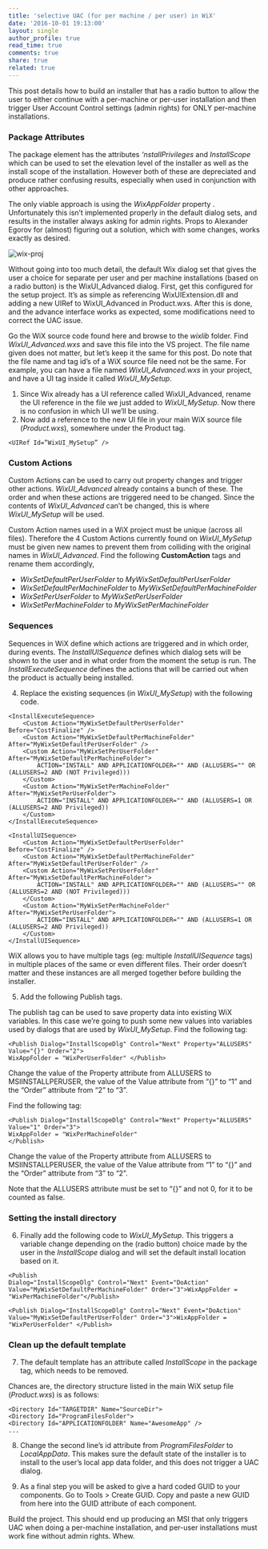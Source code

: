 ```yaml
---
title: 'selective UAC (for per machine / per user) in WiX'
date: '2016-10-01 19:13:00'
layout: single
author_profile: true
read_time: true
comments: true
share: true
related: true
---
```


This post details how to build an installer that has a radio button to allow the user to either continue with a per-machine or per-user installation and then trigger User Account Control settings (admin rights) for ONLY per-machine installations.



### Package Attributes

The package element has the attributes *‘nstallPrivileges* and *InstallScope* which can be used to set the elevation level of the installer as well as the install scope of the installation. However both of these are depreciated and produce rather confusing results, especially when used in conjunction with other approaches.

The only viable approach is using the *WixAppFolder* property . Unfortunately this isn’t implemented properly in the default dialog sets, and results in the installer always asking for admin rights. Props to Alexander Egorov for (almost) figuring out a solution, which with some changes, works exactly as desired.

![wix-proj](http://uvinw.github.io/assets/images/2016-10-01-wix.png)

Without going into too much detail, the default Wix dialog set that gives the user a choice for separate per user and per machine installations (based on a radio button) is the WixUI_Advanced dialog. First, get this configured for the setup project. It’s as simple as referencing WixUIExtension.dll and adding a new UIRef to WixUI_Advanced in Product.wxs. After this is done, and the  advance interface works as expected, some modifications need to correct the UAC issue.

Go the WiX source code found here and browse to the *wixlib* folder. Find *WixUI_Advanced.wxs* and save this file into the VS project. The file name given does not matter, but let’s keep it the same for this post. Do note that the file name and tag id’s of a WiX source file need not be the same. For example, you can have a file named *WixUI_Advanced.wxs* in your project, and have a UI tag inside it called *WixUI_MySetup*.

1. Since Wix already has a UI reference called WixUI_Advanced, rename the UI reference in the file we just added to *WixUI_MySetup*. Now there is no confusion in which UI we’ll be using.
2. Now add a reference to the new UI file in your main WiX source file (*Product.wxs*), somewhere under the Product tag.

```
<UIRef Id=”WixUI_MySetup” />
```



### Custom Actions

Custom Actions can be used to carry out property changes and trigger other actions. *WixUI_Advanced* already contains a bunch of these. The order and when these actions are triggered need to be changed. Since the contents of *WixUI_Advanced* can’t be changed, this is where *WixUI_MySetup* will be used.

Custom Action names used in a WiX project must be unique (across all files). Therefore the 4 Custom Actions currently found on *WixUI_MySetup* must be given new names to prevent them from colliding with the original names in *WixUI_Advanced*. Find the following **CustomAction** tags and rename them accordingly,

- *WixSetDefaultPerUserFolder* to *MyWixSetDefaultPerUserFolder*
- *WixSetDefaultPerMachineFolder* to *MyWixSetDefaultPerMachineFolder*
- *WixSetPerUserFolder* to *MyWixSetPerUserFolder*
- *WixSetPerMachineFolder* to *MyWixSetPerMachineFolder*



### Sequences

Sequences in WiX define which actions are triggered and in which order, during events. The *InstallUISequence* defines which dialog sets will be shown to the user and in what order from the moment the setup is run. The *InstallExecuteSequence* defines the actions that will be carried out when the product is actually being installed.

4. Replace the existing sequences (in *WixUI_MySetup*) with the following code.

```
<InstallExecuteSequence>
    <Custom Action="MyWixSetDefaultPerUserFolder" Before="CostFinalize" />
    <Custom Action="MyWixSetDefaultPerMachineFolder" After="MyWixSetDefaultPerUserFolder" />
    <Custom Action="MyWixSetPerUserFolder" After="MyWixSetDefaultPerMachineFolder">
        ACTION="INSTALL" AND APPLICATIONFOLDER="" AND (ALLUSERS="" OR (ALLUSERS=2 AND (NOT Privileged)))
    </Custom>
    <Custom Action="MyWixSetPerMachineFolder" After="MyWixSetPerUserFolder">
        ACTION="INSTALL" AND APPLICATIONFOLDER="" AND (ALLUSERS=1 OR (ALLUSERS=2 AND Privileged))
    </Custom>
</InstallExecuteSequence>
 
<InstallUISequence>
    <Custom Action="MyWixSetDefaultPerUserFolder" Before="CostFinalize" />
    <Custom Action="MyWixSetDefaultPerMachineFolder" After="MyWixSetDefaultPerUserFolder" />
    <Custom Action="MyWixSetPerUserFolder" After="MyWixSetDefaultPerMachineFolder">
        ACTION="INSTALL" AND APPLICATIONFOLDER="" AND (ALLUSERS="" OR (ALLUSERS=2 AND (NOT Privileged)))
    </Custom>
    <Custom Action="MyWixSetPerMachineFolder" After="MyWixSetPerUserFolder">
        ACTION="INSTALL" AND APPLICATIONFOLDER="" AND (ALLUSERS=1 OR (ALLUSERS=2 AND Privileged))
    </Custom>
</InstallUISequence>
```

WiX allows you to have multiple tags (eg: multiple *InstallUISequence* tags) in multiple places of the same or even different files. Their order doesn’t matter and these instances are all merged together before building the installer.

5. Add the following Publish tags.

The publish tag can be used to save property data into existing WiX variables. In this case we’re going to push some new values into variables used by dialogs that are used by *WixUI_MySetup*.
Find the following tag:

```
<Publish Dialog="InstallScopeDlg" Control="Next" Property="ALLUSERS" Value="{}" Order="2">
WixAppFolder = "WixPerUserFolder" </Publish>
```

Change the value of the Property attribute from ALLUSERS to MSIINSTALLPERUSER, the value of the Value attribute from “{}” to “1” and the “Order” attribute from “2” to “3”.

Find the following tag:

```
<Publish Dialog="InstallScopeDlg" Control="Next" Property="ALLUSERS" Value="1" Order="3">
WixAppFolder = "WixPerMachineFolder"
</Publish>
```

Change the value of the Property attribute from ALLUSERS to MSIINSTALLPERUSER, the value of the Value attribute from “1” to “{}” and the “Order” attribute from “3” to “2”.

Note that the ALLUSERS attribute must be set to “{}” and not 0, for it to be counted as false.



### Setting the install directory

6. Finally add the following code to *WixUI_MySetup*. This triggers a variable change depending on the (radio button) choice made by the user in the *InstallScope* dialog and will set the default install location based on it.

```
<Publish
Dialog="InstallScopeDlg" Control="Next" Event="DoAction" Value="MyWixSetDefaultPerMachineFolder" Order="3">WixAppFolder = "WixPerMachineFolder"</Publish>
 
<Publish Dialog="InstallScopeDlg" Control="Next" Event="DoAction" Value="MyWixSetDefaultPerUserFolder" Order="3">WixAppFolder = "WixPerUserFolder" </Publish>
```



### Clean up the default template

7. The default template has an attribute called *InstallScope* in the package tag, which needs to be removed.

Chances are, the directory structure listed in the main WiX setup file (*Product.wxs*) is as follows:

```
<Directory Id="TARGETDIR" Name="SourceDir">
<Directory Id="ProgramFilesFolder">
<Directory Id="APPLICATIONFOLDER" Name="AwesomeApp" />
...
```

8. Change the second line’s id attribute from *ProgramFilesFolder* to *LocalAppData*. This makes sure the default state of the installer is to install to the user’s local app data folder, and this does not trigger a UAC dialog.

9. As a final step you will be asked to give a hard coded GUID to your components. Go to Tools > Create GUID. Copy and paste a new GUID from here into the GUID attribute of each component.

Build the project. This should end up producing an MSI that only triggers UAC when doing a per-machine installation, and per-user installations must work fine without admin rights. Whew.